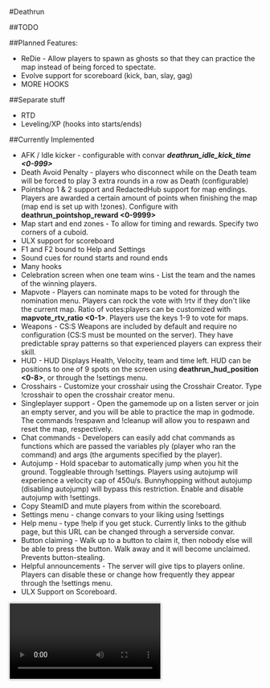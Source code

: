 #Deathrun

##TODO

##Planned Features:

* ReDie - Allow players to spawn as ghosts so that they can practice the map instead of being forced to spectate.
* Evolve support for scoreboard (kick, ban, slay, gag)
* MORE HOOKS

##Separate stuff
* RTD
* Leveling/XP (hooks into starts/ends)

##Currently Implemented
* AFK / Idle kicker - configurable with convar ***deathrun_idle_kick_time <0-999>***
* Death Avoid Penalty - players who disconnect while on the Death team will be forced to play 3 extra rounds in a row as Death (configurable)
* Pointshop 1 & 2 support and RedactedHub support for map endings. Players are awarded a certain amount of points when finishing the map (map end is set up with !zones). Configure with **deathrun_pointshop_reward <0-9999>**
* Map start and end zones - To allow for timing and rewards. Specify two corners of a cuboid.
* ULX support for scoreboard
* F1 and F2 bound to Help and Settings
* Sound cues for round starts and round ends
* Many hooks
* Celebration screen when one team wins - List the team and the names of the winning players.
* Mapvote - Players can nominate maps to be voted for through the nomination menu. Players can rock the vote with !rtv if they don't like the current map. Ratio of votes:players can be customized with **mapvote_rtv_ratio <0-1>**. Players use the keys 1-9 to vote for maps.
* Weapons - CS:S Weapons are included by default and require no configuration (CS:S must be mounted on the server). They have predictable spray patterns so that experienced players can express their skill. 
* HUD - HUD Displays Health, Velocity, team and time left. HUD can be positions to one of 9 spots on the screen using **deathrun_hud_position <0-8>**, or through the !settings menu.
* Crosshairs - Customize your crosshair using the Crosshair Creator. Type !crosshair to open the crosshair creator menu.
* Singleplayer support - Open the gamemode up on a listen server or join an empty server, and you will be able to practice the map in godmode. The commands !respawn and !cleanup will allow you to respawn and reset the map, respectively.
* Chat commands - Developers can easily add chat commands as functions which are passed the variables ply (player who ran the command) and args (the arguments specified by the player).
* Autojump - Hold spacebar to automatically jump when you hit the ground. Toggleable through !settings. Players using autojump will experience a velocity cap of 450u/s. Bunnyhopping without autojump (disabling autojump) will bypass this restriction. Enable and disable autojump with !settings.
* Copy SteamID and mute players from within the scoreboard.
* Settings menu - change convars to your liking using !settings
* Help menu - type !help if you get stuck. Currently links to the github page, but this URL can be changed through a serverside convar.
* Button claiming - Walk up to a button to claim it, then nobody else will be able to press the button. Walk away and it will become unclaimed. Prevents button-stealing.
* Helpful announcements - The server will give tips to players online. Players can disable these or change how frequently they appear through the !settings menu.
* ULX Support on Scoreboard.

<video style="min-width: 20px; min-height: 20px; border: 1px solid #fff; box-shadow: 0 0 4px rgba( 0, 0, 0, 0.4 );" src="https://d.maxfile.ro/ipmzgxrrom.webm" controls="controls">Your browser doesn't support HTML 5 videos!</video>